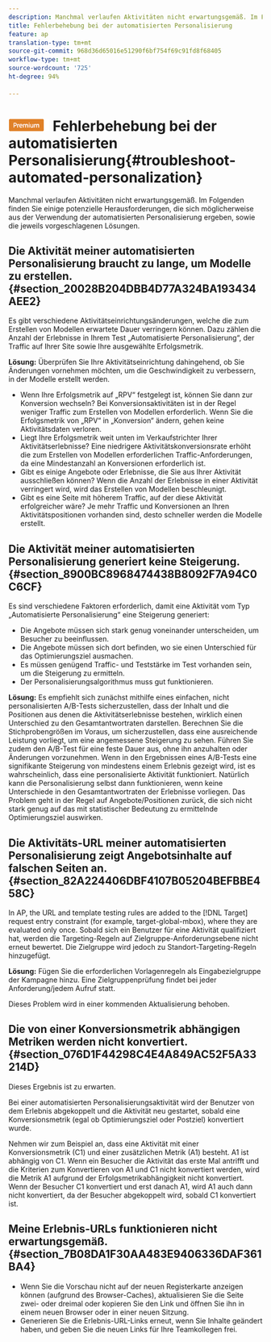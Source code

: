 ```yaml
---
description: Manchmal verlaufen Aktivitäten nicht erwartungsgemäß. Im Folgenden finden Sie einige potenzielle Herausforderungen, die sich möglicherweise aus der Verwendung der automatisierten Personalisierung ergeben, sowie die jeweils vorgeschlagenen Lösungen.
title: Fehlerbehebung bei der automatisierten Personalisierung
feature: ap
translation-type: tm+mt
source-git-commit: 968d36d65016e51290f6bf754f69c91fd8f68405
workflow-type: tm+mt
source-wordcount: '725'
ht-degree: 94%

---
```



# ![PREMIUM](/help/assets/premium.png) Fehlerbehebung bei der automatisierten Personalisierung{#troubleshoot-automated-personalization}

Manchmal verlaufen Aktivitäten nicht erwartungsgemäß. Im Folgenden finden Sie einige potenzielle Herausforderungen, die sich möglicherweise aus der Verwendung der automatisierten Personalisierung ergeben, sowie die jeweils vorgeschlagenen Lösungen.

## Die Aktivität meiner automatisierten Personalisierung braucht zu lange, um Modelle zu erstellen. {#section_20028B204DBB4D77A324BA193434AEE2}

Es gibt verschiedene Aktivitätseinrichtungsänderungen, welche die zum Erstellen von Modellen erwartete Dauer verringern können. Dazu zählen die Anzahl der Erlebnisse in Ihrem Test „Automatisierte Personalisierung“, der Traffic auf Ihrer Site sowie Ihre ausgewählte Erfolgsmetrik.

**Lösung:** Überprüfen Sie Ihre Aktivitätseinrichtung dahingehend, ob Sie Änderungen vornehmen möchten, um die Geschwindigkeit zu verbessern, in der Modelle erstellt werden.

* Wenn Ihre Erfolgsmetrik auf „RPV“ festgelegt ist, können Sie dann zur Konversion wechseln? Bei Konversionsaktivitäten ist in der Regel weniger Traffic zum Erstellen von Modellen erforderlich. Wenn Sie die Erfolgsmetrik von „RPV“ in „Konversion“ ändern, gehen keine Aktivitätsdaten verloren.
* Liegt Ihre Erfolgsmetrik weit unten im Verkaufstrichter Ihrer Aktivitätserlebnisse? Eine niedrigere Aktivitätskonversionsrate erhöht die zum Erstellen von Modellen erforderlichen Traffic-Anforderungen, da eine Mindestanzahl an Konversionen erforderlich ist.
* Gibt es einige Angebote oder Erlebnisse, die Sie aus Ihrer Aktivität ausschließen können? Wenn die Anzahl der Erlebnisse in einer Aktivität verringert wird, wird das Erstellen von Modellen beschleunigt.
* Gibt es eine Seite mit höherem Traffic, auf der diese Aktivität erfolgreicher wäre? Je mehr Traffic und Konversionen an Ihren Aktivitätspositionen vorhanden sind, desto schneller werden die Modelle erstellt.

## Die Aktivität meiner automatisierten Personalisierung generiert keine Steigerung.  {#section_8900BC8968474438B8092F7A94C0C6CF}

Es sind verschiedene Faktoren erforderlich, damit eine Aktivität vom Typ „Automatisierte Personalisierung“ eine Steigerung generiert:

* Die Angebote müssen sich stark genug voneinander unterscheiden, um Besucher zu beeinflussen.
* Die Angebote müssen sich dort befinden, wo sie einen Unterschied für das Optimierungsziel ausmachen.
* Es müssen genügend Traffic- und Teststärke im Test vorhanden sein, um die Steigerung zu ermitteln.
* Der Personalisierungsalgorithmus muss gut funktionieren.

**Lösung:** Es empfiehlt sich zunächst mithilfe eines einfachen, nicht personalisierten A/B-Tests sicherzustellen, dass der Inhalt und die Positionen aus denen die Aktivitätserlebnisse bestehen, wirklich einen Unterschied zu den Gesamtantwortraten darstellen. Berechnen Sie die Stichprobengrößen im Voraus, um sicherzustellen, dass eine ausreichende Leistung vorliegt, um eine angemessene Steigerung zu sehen. Führen Sie zudem den A/B-Test für eine feste Dauer aus, ohne ihn anzuhalten oder Änderungen vorzunehmen. Wenn in den Ergebnissen eines A/B-Tests eine signifikante Steigerung von mindestens einem Erlebnis gezeigt wird, ist es wahrscheinlich, dass eine personalisierte Aktivität funktioniert. Natürlich kann die Personalisierung selbst dann funktionieren, wenn keine Unterschiede in den Gesamtantwortraten der Erlebnisse vorliegen. Das Problem geht in der Regel auf Angebote/Positionen zurück, die sich nicht stark genug auf das mit statistischer Bedeutung zu ermittelnde Optimierungsziel auswirken.

## Die Aktivitäts-URL meiner automatisierten Personalisierung zeigt Angebotsinhalte auf falschen Seiten an.  {#section_82A224406DBF4107B05204BEFBBE458C}

In AP, the URL and template testing rules are added to the [!DNL Target] request entry constraint (for example, target-global-mbox), where they are evaluated only once. Sobald sich ein Benutzer für eine Aktivität qualifiziert hat, werden die Targeting-Regeln auf Zielgruppe-Anforderungsebene nicht erneut bewertet. Die Zielgruppe wird jedoch zu Standort-Targeting-Regeln hinzugefügt.

**Lösung:** Fügen Sie die erforderlichen Vorlagenregeln als Eingabezielgruppe der Kampagne hinzu. Eine Zielgruppenprüfung findet bei jeder Anforderung/jedem Aufruf statt.

Dieses Problem wird in einer kommenden Aktualisierung behoben.

## Die von einer Konversionsmetrik abhängigen Metriken werden nicht konvertiert.  {#section_076D1F44298C4E4A849AC52F5A33214D}

Dieses Ergebnis ist zu erwarten.

Bei einer automatisierten Personalisierungsaktivität wird der Benutzer von dem Erlebnis abgekoppelt und die Aktivität neu gestartet, sobald eine Konversionsmetrik (egal ob Optimierungsziel oder Postziel) konvertiert wurde.

Nehmen wir zum Beispiel an, dass eine Aktivität mit einer Konversionsmetrik (C1) und einer zusätzlichen Metrik (A1) besteht. A1 ist abhängig von C1. Wenn ein Besucher die Aktivität das erste Mal antrifft und die Kriterien zum Konvertieren von A1 und C1 nicht konvertiert werden, wird die Metrik A1 aufgrund der Erfolgsmetrikabhängigkeit nicht konvertiert. Wenn der Besucher C1 konvertiert und erst danach A1, wird A1 auch dann nicht konvertiert, da der Besucher abgekoppelt wird, sobald C1 konvertiert ist.

## Meine Erlebnis-URLs funktionieren nicht erwartungsgemäß.  {#section_7B08DA1F30AA483E9406336DAF361BA4}

* Wenn Sie die Vorschau nicht auf der neuen Registerkarte anzeigen können (aufgrund des Browser-Caches), aktualisieren Sie die Seite zwei- oder dreimal oder kopieren Sie den Link und öffnen Sie ihn in einem neuen Browser oder in einer neuen Sitzung.
* Generieren Sie die Erlebnis-URL-Links erneut, wenn Sie Inhalte geändert haben, und geben Sie die neuen Links für Ihre Teamkollegen frei.

